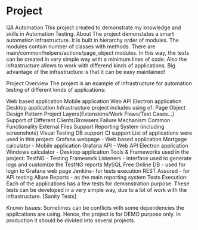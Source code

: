 # Project
QA Automation
This project created to demonstrate my knowledge and skills in Automation Testing.
About
The project demonstates a smart automation infrastructure. It is built in hierarchy order of modules. The modules contain number of classes with methods. There are main/common/helpers/actions/page_object modules. In this way, the tests can be created in very simple way with a minimum lines of code. Also the infrastructure allows to work with differend kinds of applications. Big advantage of the infrastructure is that it can be easy maintained!

Project Overview
The project is an example of infrastructure for automation testing of different kinds of applications:

Web based application
Mobile application
Web API
Electron application
Desktop application
Infrastructure project includes using of:
Page Object Design Pattern
Project Layers(Extensions/Work Flows/Test Cases...)
Support of Different Clients/Browsers
Failure Mechanism
Common Functionality
External Files Support
Reporting System (including screenshots)
Visual Testing
DB support
CI support
List of applications were used in this project:
Grafana webpage - Web based application
Mortgage calculator - Mobile application
Grafana API - Web API
Electron application
Windows calculator - Desktop application
Tools & Frameworks used in the project:
TestNG - Testing Framework
Listeners - interface used to generate logs and customize the TestNG reports
MySQL Free Online DB - used for login to Grafana web page
Jenkins- for tests execution
REST Assured - for API testing
Allure Reports - as the main reporting system
Tests Execution:
Each of the applications has a few tests for demonstration purpose. These tests can be developed in a very simple way, due to a lot of work with the infrastructure. [Sanity Tests]

Known Issues:
Sometimes can be conflicts with some dependencies the applications are using. Hence, the project is for DEMO purpose only. In production it should be divided into several projects.
